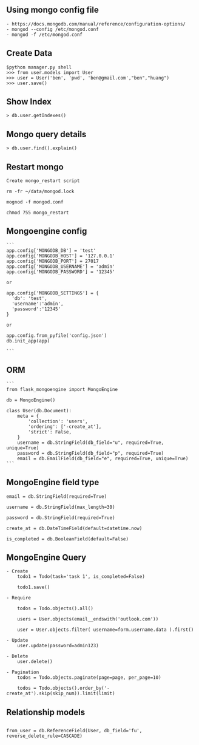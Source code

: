 ## Using mongo config file
    - https://docs.mongodb.com/manual/reference/configuration-options/
    - mongod --config /etc/mongod.conf
    - mongod -f /etc/mongod.conf
    
## Create Data
    $python manager.py shell
    >>> from user.models import User
    >>> user = User('ben', 'pwd', 'ben@gmail.com',"ben","huang")
    >>> user.save()
    
    
## Show Index
    > db.user.getIndexes()
    
## Mongo query details
    > db.user.find().explain()
    
## Restart mongo
    Create mongo_restart script
    
    rm -fr ~/data/mongod.lock
    
    mognod -f mongod.conf
    
    chmod 755 mongo_restart
    
## Mongoengine config
    ```
    app.config['MONGODB_DB'] = 'test'
    app.config['MONGODB_HOST'] = '127.0.0.1'
    app.config['MONGODB_PORT'] = 27017
    app.config['MONGODB_USERNAME'] = 'admin'
    app.config['MONGODB_PASSWORD'] = '12345'
    
    or
    
    app.config['MONGODB_SETTINGS'] = {
      'db': 'test', 
      'username':'admin', 
      'password':'12345'
    }
    
    or 
    
    app.config.from_pyfile('config.json')
    db.init_app(app)
    
    ```
    
## ORM
    ```
    from flask_mongoengine import MongoEngine

    db = MongoEngine()
    
    class User(db.Document):
        meta = {
            'collection': 'users',
            'ordering': ['-create_at'],
            'strict': False,
        }
        username = db.StringField(db_field="u", required=True, unique=True)
        password = db.StringField(db_field="p", required=True)
        email = db.EmailField(db_field="e", required=True, unique=True)
    ```
    
## MongoEngine field type
    email = db.StringField(required=True)
    
    username = db.StringField(max_length=30)
    
    password = db.StringField(required=True)
    
    create_at = db.DateTimeField(default=datetime.now)
    
    is_completed = db.BooleanField(default=False)
    
## MongoEngine Query
    - Create
        todo1 = Todo(task='task 1', is_completed=False)
        
        todo1.save()
        
    - Require
        	
        todos = Todo.objects().all()

        users = User.objects(email__endswith('outlook.com'))
    
        user = User.objects.filter( username=form.username.data ).first()
        
    - Update
        user.update(password=admin123)
        
    - Delete
        user.delete()
        
    - Pagination
        todos = Todo.objects.paginate(page=page, per_page=10)

        todos = Todo.objects().order_by('-create_at').skip(skip_num)).limit(limit)
    
    
## Relationship models


## 
    from_user = db.ReferenceField(User, db_field='fu', reverse_delete_rule=CASCADE)
    